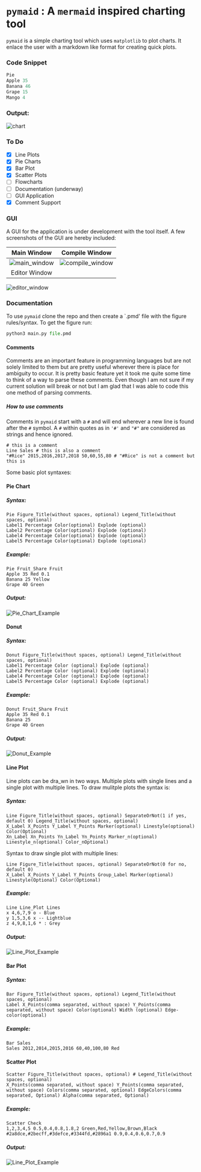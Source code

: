 # `pymaid` : A `mermaid` inspired charting tool

`pymaid` is a simple charting tool which uses `matplotlib` to
plot charts. It enlace the user with a markdown like format
for creating quick plots. 

### Code Snippet
```Python
Pie
Apple 35
Banana 46
Grape 15
Mango 4
```
### Output:
![chart](assets/Demo.png)

### To Do
- [x] Line Plots
- [x] Pie Charts
- [x] Bar Plot
- [x] Scatter Plots
- [ ] Flowcharts
- [ ] Documentation (underway)
- [ ] GUI Application
- [x] Comment Support

### GUI 
A GUI for the application is under development with the tool itself.
A few screenshots of the GUI are hereby included:

Main Window                              | Compile Window 
:---------------------------------------:|:--------------------------------:
![main_window](assets/main_window.png)   |![compile_window](assets/compiler.png)
Editor Window                            |
![editor_window](assets/editor.png)

### Documentation
To use `pymaid` clone the repo and then create a `.pmd' file with the 
figure rules/syntax.
To get the figure run:
```Python
python3 main.py file.pmd
```

#### Comments
Comments are an important feature in programming languages but are not solely limited
to them but are pretty useful wherever there is place for ambiguity to occur.
It is pretty basic feature yet it took me quite some time to think of a way to parse these 
comments. Even though I am not sure if my current solution will break or not but I am glad that I
was able to code this one method of parsing comments.
##### How to use comments
Comments in `pymaid` start with a `#` and will end wherever a new line is found after the `#` symbol.
A `#` within quotes as in `'#'` and `"#"` are considered as strings and hence ignored.
```pmd
# this is a comment
Line Sales # this is also a comment
"#Rice" 2015,2016,2017,2018 50,60,55,80 # "#Rice" is not a comment but this is
```
Some basic plot syntaxes:

#### Pie Chart
##### Syntax:
```Syntax
Pie Figure_Title(without spaces, optional) Legend_Title(without spaces, optional)
Label1 Percentage Color(optional) Explode (optional)
Label2 Percentage Color(optional) Explode (optional)
Label4 Percentage Color(optional) Explode (optional)
Label5 Percentage Color(optional) Explode (optional)
```

##### Example:
```pmd
Pie Fruit_Share Fruit
Apple 35 Red 0.1
Banana 25 Yellow
Grape 40 Green
```
##### Output:
![Pie_Chart_Example](assets/Fruit_Share.png)

#### Donut
##### Syntax:
```Syntax
Donut Figure_Title(without spaces, optional) Legend_Title(without spaces, optional)
Label1 Percentage Color (optional) Explode (optional) 
Label2 Percentage Color (optional) Explode (optional)
Label4 Percentage Color (optional) Explode (optional)
Label5 Percentage Color (optional) Explode (optional)
```

##### Example:
```pmd
Donut Fruit_Share Fruit
Apple 35 Red 0.1
Banana 25
Grape 40 Green
```
##### Output:
![Donut_Example](assets/donut.png)

#### Line Plot
Line plots can be dra_wn in two ways. Multiple plots with single lines and a single plot with multiple lines.
To draw mulitple plots the syntax is:
##### Syntax:
```Syntax
Line Figure_Title(without spaces, optional) SeparateOrNot(1 if yes, default 0) Legend_Title(without spaces, optional)
X_Label X_Points Y_Label Y_Points Marker(optional) Linestyle(optional) Color(Optional)
Xn_Label Xn_Points Yn_Label Yn_Points Marker_n(optional) Linestyle_n(optional) Color_nOptional)
```

Syntax to draw single plot with multiple lines:
```Syntax
Line Figure_Title(without spaces, optional) SeparateOrNot(0 for no, default 0)
X_Label X_Points Y_Label Y_Points Group_Label Marker(optional) Linestyle(Optional) Color(Optional)
```

##### Example:
```pmd
Line Line_Plot Lines
x 4,6,7,9 o - Blue 
y 1,5,3,6 x -- Lightblue
z 4,9,8,1,6 * : Grey
```

##### Output:
![Line_Plot_Example](assets/Line_Plot.png)

#### Bar Plot
##### Syntax:
```Syntax
Bar Figure_Title(without spaces, optional) Legend_Title(without spaces, optional)
Label X_Points(comma separated, without space) Y_Points(comma separated, without space) Color(optional) Width (optional) Edge-color(optional)
```

##### Example:
```pmd
Bar Sales 
Sales 2012,2014,2015,2016 60,40,100,80 Red
```

#### Scatter Plot
```Syntax
Scatter Figure_Title(without spaces, optional) # Legend_Title(without spaces, optional)
X_Points(comma separated, without space) Y_Points(comma separated, without space) Colors(comma separated, optional) EdgeColors(comma separated, Optional) Alpha(comma separated, Optional)
```
##### Example:
```pmd
Scatter Check
1,2,3,4,5 0.5,0.4,0.8,1.8,2 Green,Red,Yellow,Brown,Black #2a8dce,#2becff,#3defce,#3344fd,#2896a1 0.9,0.4,0.6,0.7,0.9
```

##### Output:
![Line_Plot_Example](assets/Check.png)